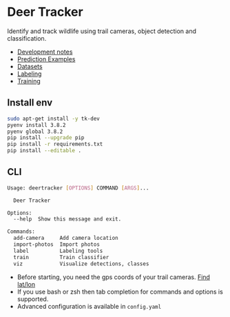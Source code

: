# Deer Tracker

Identify and track wildlife using trail cameras, object detection and classification.

- [Development notes](docs/NOTES.md)
- [Prediction Examples](docs/EXAMPLES.md)
- [Datasets](docs/DATASETS.md)
- [Labeling](docs/LABELING.md)
- [Training](docs/TRAINING.md)

## Install env

```bash
sudo apt-get install -y tk-dev
pyenv install 3.8.2
pyenv global 3.8.2
pip install --upgrade pip
pip install -r requirements.txt
pip install --editable .
```

## CLI

```bash
Usage: deertracker [OPTIONS] COMMAND [ARGS]...

  Deer Tracker

Options:
  --help  Show this message and exit.

Commands:
  add-camera     Add camera location
  import-photos  Import photos
  label          Labeling tools
  train          Train classifier
  viz            Visualize detections, classes
```

- Before starting, you need the gps coords of your trail cameras. [Find lat/lon](https://www.latlong.net/)
- If you use bash or zsh then tab completion for commands and options is supported.
- Advanced configuration is available in `config.yaml`
